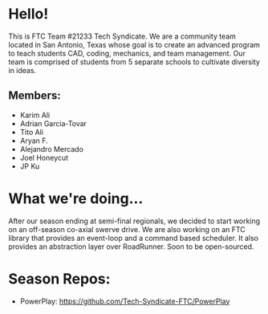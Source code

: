 # Hello!
This is FTC Team #21233 Tech Syndicate. We are a community team located in San Antonio, Texas whose goal is to create an advanced program to teach students CAD, coding, mechanics, and team management. Our team is comprised of students from 5 separate schools to cultivate diversity in ideas.

## Members:
- Karim Ali
- Adrian Garcia-Tovar 
- Tito Ali 
- Aryan F.
- Alejandro Mercado 
- Joel Honeycut
- JP Ku

# What we're doing...
After our season ending at semi-final regionals, we decided to start working on an off-season co-axial swerve drive.
We are also working on an FTC library that provides an event-loop and a command based scheduler. It also provides an abstraction layer over RoadRunner. Soon to be open-sourced.

# Season Repos:
- PowerPlay: https://github.com/Tech-Syndicate-FTC/PowerPlay
